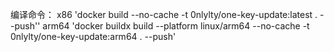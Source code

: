 编译命令：
x86 'docker build --no-cache -t 0nlylty/one-key-update:latest . --push''
arm64 'docker buildx build --platform linux/arm64 --no-cache -t 0nlylty/one-key-update:arm64 . --push'